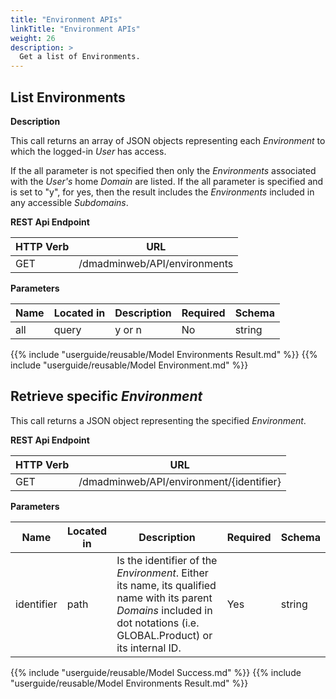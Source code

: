 ```yaml
---
title: "Environment APIs"
linkTitle: "Environment APIs"
weight: 26
description: >
  Get a list of Environments.
---
```


## List Environments

**Description**

This call returns an array of JSON objects representing each _Environment_ to
which the logged-in _User_ has access.

If the all parameter is not specified then only the _Environments_ associated with the _User's_ home _Domain_ are listed. If the all parameter is specified and is set to "y", for yes, then the result includes the _Environments_ included in any accessible _Subdomains_.

**REST Api Endpoint**

| HTTP Verb | URL |
| ---- | ----------- |
| GET | /dmadminweb/API/environments |

**Parameters**

| Name | Located in | Description | Required | Schema |
| ---- | ---------- | ----------- | -------- | ---- |
| all | query | y or n | No | string |

{{% include "userguide/reusable/Model Environments Result.md" %}}
{{% include "userguide/reusable/Model Environment.md" %}}

## Retrieve specific _Environment_

This call returns a JSON object representing the specified _Environment_.

**REST Api Endpoint**

| HTTP Verb | URL |
| ---- | ----------- |
| GET | /dmadminweb/API/environment/{identifier}

**Parameters**

| Name | Located in | Description | Required | Schema |
| ---- | ---------- | ----------- | -------- | ---- |
| identifier | path | Is the identifier of the _Environment_. Either its name, its qualified name with its parent _Domains_ included in dot notations (i.e. GLOBAL.Product) or its internal ID. | Yes | string |

{{% include "userguide/reusable/Model Success.md" %}}
{{% include "userguide/reusable/Model Environments Result.md" %}}
